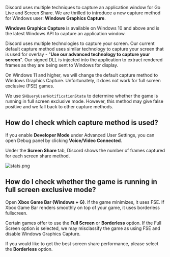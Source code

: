 <p>Discord uses multiple techniques to capture an application window for Go Live and Screen Share. We are thrilled to introduce a new capture method for Windows user: <strong>Windows Graphics Capture</strong>.</p>
<p><strong>Windows Graphics Capture</strong> is available on Windows 10 and above and is the latest Windows API to capture an application window.</p>
<p>Discord uses multiple technologies to capture your screen. Our current default capture method uses similar technology to capture your screen that is used for overlay - "<strong>Use our advanced technology to capture your screen</strong>". Our signed DLL is injected into the application to extract rendered frames as they are being sent to Windows for display.</p>
<p>On Windows 11 and higher, we will change the default capture method to Windows Graphics Capture. Unfortunately, it does not work for full screen exclusive (FSE) games.</p>
<p>We use <code>SHQueryUserNotificationState</code> to determine whether the game is running in full screen exclusive mode. However, this method may give false positive and we fall back to other capture methods.</p>
<h2>How do I check which capture method is used?</h2>
<p>If you enable <strong>Developer Mode</strong> under Advanced User Settings, you can open Debug panel by clicking <strong>Voice/Video Connected</strong>.</p>
<p>Under the <strong>Screen Share</strong> tab, Discord shows the number of frames captured for each screen share method.</p>
<p class="wysiwyg-text-align-center"><img src="https://support.discord.com/hc/article_attachments/9410923159831" alt="stats.png"></p>
<h2>How do I check whether the game is running in full screen exclusive mode?</h2>
<p>Open <strong>Xbox Game Bar (Windows + G)</strong>. If the game minimizes, it uses FSE. If Xbox Game Bar renders smoothly on top of your game, it uses borderless fullscreen.</p>
<p>Certain games offer to use the <strong>Full Screen</strong> or <strong>Borderless</strong> option. If the Full Screen option is selected, we may misclassify the game as using FSE and disable Windows Graphics Capture.</p>
<p>If you would like to get the best screen share performance, please select the <strong>Borderless</strong> option.</p>